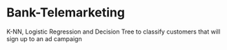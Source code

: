 # Bank-Telemarketing
K-NN, Logistic Regression and Decision Tree to classify customers that will sign up to an ad campaign
